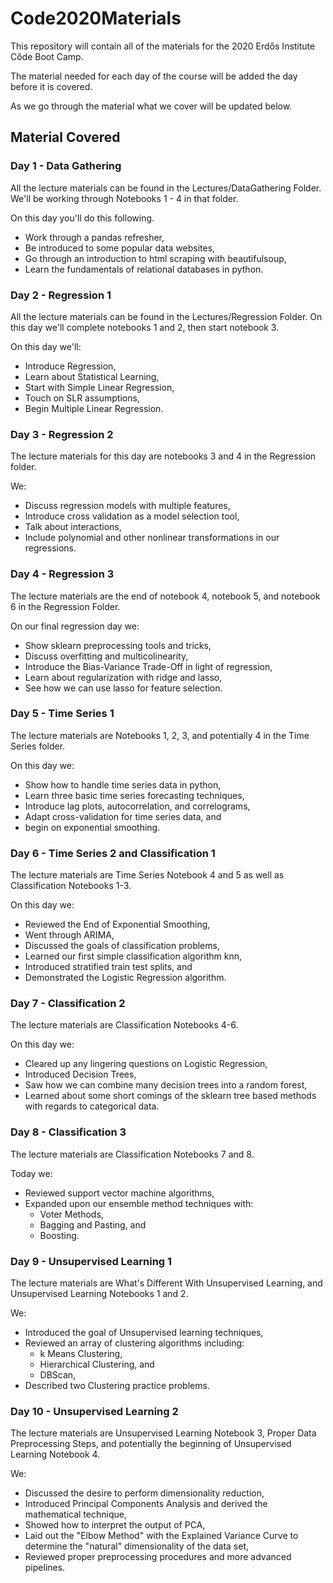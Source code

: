 # Code2020Materials

This repository will contain all of the materials for the 2020 Erd&#337;s Institute
C&#337;de Boot Camp.

The material needed for each day of the course will be added the day before it
is covered.

As we go through the material what we cover will be updated below.

## Material Covered

### Day 1 - Data Gathering
All the lecture materials can be found in the Lectures/DataGathering Folder.
We'll be working through Notebooks 1 - 4 in that folder.

On this day you'll do this following.
<ul>
  <li>Work through a pandas refresher,</li>
  <li>Be introduced to some popular data websites,</li>
  <li>Go through an introduction to html scraping with beautifulsoup,</li>
  <li>Learn the fundamentals of relational databases in python.</li>
</ul>


### Day 2 - Regression 1
All the lecture materials can be found in the Lectures/Regression Folder.
On this day we'll complete notebooks 1 and 2, then start notebook 3.

On this day we'll:
<ul>
  <li>Introduce Regression,</li>
  <li>Learn about Statistical Learning,</li>
  <li>Start with Simple Linear Regression,</li>
  <li>Touch on SLR assumptions,</li>
  <li>Begin Multiple Linear Regression.</li>
</ul>

### Day 3 - Regression 2
The lecture materials for this day are notebooks 3 and 4 in the Regression folder.

We:
<ul>
  <li>Discuss regression models with multiple features,</li>
  <li>Introduce cross validation as a model selection tool,</li>
  <li>Talk about interactions,</li>
  <li>Include polynomial and other nonlinear transformations in our regressions.</li>
</ul>

### Day 4 - Regression 3
The lecture materials are the end of notebook 4, notebook 5, and notebook 6 in the
Regression Folder.

On our final regression day we:
<ul>
  <li>Show sklearn preprocessing tools and tricks,</li>
  <li>Discuss overfitting and multicolinearity,</li>
  <li>Introduce the Bias-Variance Trade-Off in light of regression,</li>
  <li>Learn about regularization with ridge and lasso,</li>
  <li>See how we can use lasso for feature selection.</li>
</ul>

### Day 5 - Time Series 1
The lecture materials are Notebooks 1, 2, 3, and potentially 4 in the Time Series
folder.

On this day we:
<ul>
  <li>Show how to handle time series data in python,</li>
  <li>Learn three basic time series forecasting techniques,</li>
  <li>Introduce lag plots, autocorrelation, and correlograms,</li>
  <li>Adapt cross-validation for time series data, and</li>
  <li>begin on exponential smoothing.</li>
</ul>

### Day 6 - Time Series 2 and Classification 1
The lecture materials are Time Series Notebook 4 and 5 as well as Classification Notebooks 1-3.

On this day we:
<ul>
  <li>Reviewed the End of Exponential Smoothing,</li>
  <li>Went through ARIMA,</li>
  <li>Discussed the goals of classification problems,</li>
  <li>Learned our first simple classification algorithm knn,</li>
  <li>Introduced stratified train test splits, and</li>
  <li>Demonstrated the Logistic Regression algorithm.</li>
</ul>

### Day 7 - Classification 2
The lecture materials are Classification Notebooks 4-6.

On this day we:
<ul>
  <li>Cleared up any lingering questions on Logistic Regression,</li>
  <li>Introduced Decision Trees,</li>
  <li>Saw how we can combine many decision trees into a random forest,</li>
  <li>Learned about some short comings of the sklearn tree based methods with
  regards to categorical data.</li>
</ul>

### Day 8 - Classification 3
The lecture materials are Classification Notebooks 7 and 8.

Today we:
<ul>
  <li>Reviewed support vector machine algorithms,</li>
  <li>Expanded upon our ensemble method techniques with:
    <ul>
      <li>Voter Methods,</li>
      <li>Bagging and Pasting, and</li>
      <li>Boosting.</li>
    </ul>
  </li>
</ul>

### Day 9 - Unsupervised Learning 1
The lecture materials are What's Different With Unsupervised Learning, and Unsupervised
Learning Notebooks 1 and 2.

We:
<ul>
  <li>Introduced the goal of Unsupervised learning techniques,</li>
  <li>Reviewed an array of clustering algorithms including:
    <ul>
      <li>k Means Clustering,</li>
      <li>Hierarchical Clustering, and</li>
      <li>DBScan,</li>
    </ul>
  </li>
  <li>Described two Clustering practice problems.</li>
</ul>

### Day 10 - Unsupervised Learning 2
The lecture materials are Unsupervised Learning Notebook 3, Proper Data Preprocessing
Steps, and potentially the beginning of Unsupervised Learning Notebook 4.

We:
<ul>
  <li>Discussed the desire to perform dimensionality reduction,</li>
  <li>Introduced Principal Components Analysis and derived the mathematical technique,</li>
  <li>Showed how to interpret the output of PCA,</li>
  <li>Laid out the "Elbow Method" with the Explained Variance Curve to determine the
  "natural" dimensionality of the data set,</li>
  <li>Reviewed proper preprocessing procedures and more advanced pipelines.</li>
</ul>
